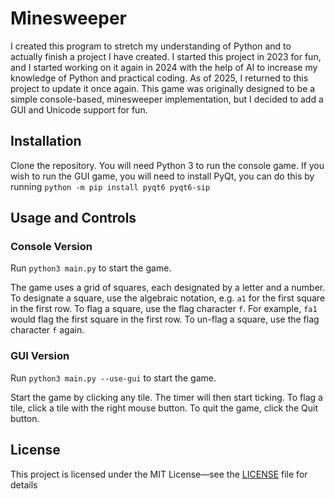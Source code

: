 # Minesweeper

I created this program to stretch my understanding of Python and 
to actually finish a project I have created. I started this project 
in 2023 for fun, and I started working on it again in 2024 with 
the help of AI to increase my knowledge of Python and practical coding. As of 2025,
I returned to this project to update it once again.
This game was originally designed to be a simple console-based, minesweeper 
implementation, but I decided to add a GUI and Unicode support for fun.

## Installation

Clone the repository. You will need Python 3 to run the console game.
If you wish to run the GUI game, you will need to install PyQt, you can do
this by running `python -m pip install pyqt6 pyqt6-sip`

## Usage and Controls

### Console Version

Run `python3 main.py` to start the game.

The game uses a grid of squares, each designated by a letter and a number.
To designate a square, use the algebraic notation, e.g. `a1` for the first square in the first row.
To flag a square, use the flag character `f`. For example, `fa1` would flag the first square in the first row.
To un-flag a square, use the flag character `f` again.

### GUI Version

Run `python3 main.py --use-gui` to start the game.

Start the game by clicking any tile. The timer will then start ticking. To flag a tile, click
a tile with the right mouse button. To quit the game, click the Quit button.

## License

This project is licensed under the MIT License—see the [LICENSE](LICENSE.md) file for details
